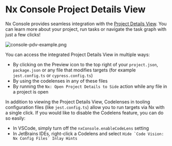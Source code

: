 # Nx Console Project Details View

Nx Console provides seamless integration with the [Project Details View](features/explore-graph#explore-projects-in-your-workspace).
You can learn more about your project, run tasks or navigate the task graph with just a few clicks!

![console-pdv-example.png](/shared/images/nx-console/console-pdv-example.png)

You can access the integrated Project Details View in multiple ways:

- By clicking on the Preview icon to the top right of your `project.json`, `package.json` or any file that modifies targets (for example `jest.config.ts` or `cypress.config.ts`)
- By using the codelenses in any of these files
- By running the `Nx: Open Project Details to Side` action while any file in a project is open

In addition to viewing the Project Details View, Codelenses in tooling configuration files (like `jest.config.ts`) allow you to run targets via Nx with a single click.
If you would like to disable the Codelens feature, you can do so easily:

- In VSCode, simply turn off the `nxConsole.enableCodeLens` setting
- In JetBrains IDEs, right-click a Codelens and select `` Hide `Code Vision: Nx Config Files` Inlay Hints  ``
